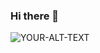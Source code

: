 ### Hi there 👋

<picture>
 <source media="(prefers-color-scheme: dark)" srcset="https://i.imgur.com/YqIisiI.png" width=600px height=500px class="center">
 <source media="(prefers-color-scheme: light)" srcset="https://i.imgur.com/YdnH9M7.png">
 <img alt="YOUR-ALT-TEXT" src="https://i.imgur.com/GAI3DZ3.png">
</picture>



<!--
**spectrespectre0/spectrespectre0** is a ✨ _special_ ✨ repository because its `README.md` (this file) appears on your GitHub profile.

Here are some ideas to get you started:

- 🔭 I’m currently working on ...
- 🌱 I’m currently learning ...
- 👯 I’m looking to collaborate on ...
- 🤔 I’m looking for help with ...
- 💬 Ask me about ...
- 📫 How to reach me: ...
- 😄 Pronouns: ...
- ⚡ Fun fact: ...
-->
